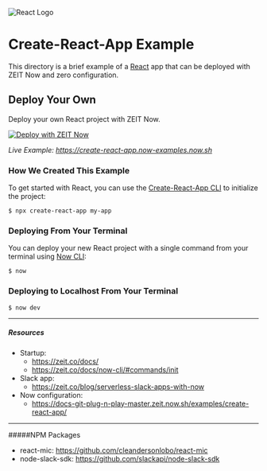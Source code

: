 ![React Logo](../.github/images/react.svg)

# Create-React-App Example

This directory is a brief example of a [React](https://reactjs.org/) app that can be deployed with ZEIT Now and zero configuration.

## Deploy Your Own

Deploy your own React project with ZEIT Now.

[![Deploy with ZEIT Now](https://zeit.co/button)](https://zeit.co/new/project?template=https://github.com/zeit/now-examples/tree/master/create-react-app)

_Live Example: https://create-react-app.now-examples.now.sh_

### How We Created This Example

To get started with React, you can use the [Create-React-App CLI](https://reactjs.org/docs/create-a-new-react-app.html#create-react-app) to initialize the project:

```shell
$ npx create-react-app my-app
```

### Deploying From Your Terminal

You can deploy your new React project with a single command from your terminal using [Now CLI](https://zeit.co/download):

```shell
$ now
```

### Deploying to Localhost From Your Terminal

```shell
$ now dev
```
---
##### Resources
- Startup:
  - https://zeit.co/docs/
  - https://zeit.co/docs/now-cli/#commands/init
- Slack app:
  - https://zeit.co/blog/serverless-slack-apps-with-now
- Now configuration:
  - https://docs-git-plug-n-play-master.zeit.now.sh/examples/create-react-app/
---
#####NPM Packages
  - react-mic: https://github.com/cleandersonlobo/react-mic
  - node-slack-sdk: https://github.com/slackapi/node-slack-sdk

